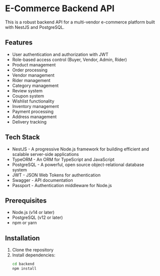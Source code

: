 # E-Commerce Backend API

This is a robust backend API for a multi-vendor e-commerce platform built with NestJS and PostgreSQL.

## Features

- User authentication and authorization with JWT
- Role-based access control (Buyer, Vendor, Admin, Rider)
- Product management
- Order processing
- Vendor management
- Rider management
- Category management
- Review system
- Coupon system
- Wishlist functionality
- Inventory management
- Payment processing
- Address management
- Delivery tracking

## Tech Stack

- NestJS - A progressive Node.js framework for building efficient and scalable server-side applications
- TypeORM - An ORM for TypeScript and JavaScript
- PostgreSQL - A powerful, open source object-relational database system
- JWT - JSON Web Tokens for authentication
- Swagger - API documentation
- Passport - Authentication middleware for Node.js

## Prerequisites

- Node.js (v14 or later)
- PostgreSQL (v12 or later)
- npm or yarn

## Installation

1. Clone the repository
2. Install dependencies:
   ```bash
   cd backend
   npm install

